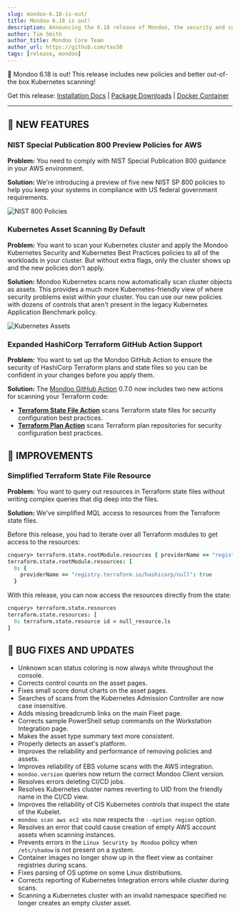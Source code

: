 ```yaml
---
slug: mondoo-6.18-is-out/
title: Mondoo 6.18 is out!
description: Announcing the 6.18 release of Mondoo, the security and compliance platform that prioritizes risks that matter most in your infrastructure.
author: Tim Smith
author_title: Mondoo Core Team
author_url: https://github.com/tas50
tags: [release, mondoo]
---
```


🥳 Mondoo 6.18 is out! This release includes new policies and better out-of-the box Kubernetes scanning!

Get this release: [Installation Docs](/cnspec/) | [Package Downloads](https://releases.mondoo.com/mondoo/) | [Docker Container](https://hub.docker.com/r/mondoo/client)

---

## 🎉 NEW FEATURES

### NIST Special Publication 800 Preview Policies for AWS

**Problem:** You need to comply with NIST Special Publication 800 guidance in your AWS environment.

**Solution:** We're introducing a preview of five new NIST SP 800 policies to help you keep your systems in compliance with US federal government requirements.

![NIST 800 Policies](/img/releases/2022-10-04-mondoo-6.18-is-out/nist.png)

### Kubernetes Asset Scanning By Default

**Problem:** You want to scan your Kubernetes cluster and apply the Mondoo Kubernetes Security and Kubernetes Best Practices policies to all of the workloads in your cluster. But without extra flags, only the cluster shows up and the new policies don't apply.

**Solution:** Mondoo Kubernetes scans now automatically scan cluster objects as assets. This provides a much more Kubernetes-friendly view of where security problems exist within your cluster. You can use our new policies with dozens of controls that aren't present in the legacy Kubernetes Application Benchmark policy.

![Kubernetes Assets](/img/releases/2022-10-04-mondoo-6.18-is-out/assets.png)

### Expanded HashiCorp Terraform GitHub Action Support

**Problem:** You want to set up the Mondoo GitHub Action to ensure the security of HashiCorp Terraform plans and state files so you can be confident in your changes before you apply them.

**Solution:** The [Mondoo GitHub Action](https://github.com/marketplace/actions/mondoo-action) 0.7.0 now includes two new actions for scanning your Terraform code:

- **[Terraform State File Action](https://github.com/mondoohq/actions/blob/main/terraform-state)** scans Terraform state files for security configuration best practices.
- **[Terraform Plan Action](https://github.com/mondoohq/actions/blob/main/terraform-plan)** scans Terraform plan repositories for security configuration best practices.

## 🧹 IMPROVEMENTS

### Simplified Terraform State File Resource

**Problem:** You want to query out resources in Terraform state files without writing complex queries that dig deep into the files.

**Solution:** We've simplified MQL access to resources from the Terraform state files.

Before this release, you had to iterate over all Terraform modules to get access to the resources:

```coffee
cnquery> terraform.state.rootModule.resources { providerName == "registry.terraform.io/hashicorp/null" }
terraform.state.rootModule.resources: [
  0: {
    providerName == "registry.terraform.io/hashicorp/null": true
  }
```

With this release, you can now access the resources directly from the state:

```coffee
cnquery> terraform.state.resources
terraform.state.resources: [
  0: terraform.state.resource id = null_resource.ls
]
```

## 🐛 BUG FIXES AND UPDATES

- Unknown scan status coloring is now always white throughout the console.
- Corrects control counts on the asset pages.
- Fixes small score donut charts on the asset pages.
- Searches of scans from the Kubernetes Admission Controller are now case insensitive.
- Adds missing breadcrumb links on the main Fleet page.
- Corrects sample PowerShell setup commands on the Workstation Integration page.
- Makes the asset type summary text more consistent.
- Properly detects an asset's platform.
- Improves the reliability and performance of removing policies and assets.
- Improves reliability of EBS volume scans with the AWS integration.
- `mondoo.version` queries now return the correct Mondoo Client version.
- Resolves errors deleting CI/CD jobs.
- Resolves Kubernetes cluster names reverting to UID from the friendly name in the CI/CD view.
- Improves the reliability of CIS Kubernetes controls that inspect the state of the Kubelet.
- `mondoo scan aws ec2 ebs` now respects the `--option region` option.
- Resolves an error that could cause creation of empty AWS account assets when scanning instances.
- Prevents errors in the `Linux Security by Mondoo` policy when `/etc/shadow` is not present on a system.
- Container images no longer show up in the fleet view as container registries during scans.
- Fixes parsing of OS uptime on some Linux distributions.
- Corrects reporting of Kubernetes Integration errors while cluster during scans.
- Scanning a Kubernetes cluster with an invalid namespace specified no longer creates an empty cluster asset.
